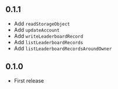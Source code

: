 ## 0.1.1
* Add `readStorageObject`
* Add `updateAccount`
* Add `writeLeaderboardRecord`
* Add `listLeaderboardRecords`
* Add `listLeaderboardRecordsAroundOwner`

## 0.1.0
* First release
